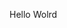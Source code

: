 Hello Wolrd



























































































































































































































































































































































































































































































































































































































































































































































































































































































































































































































































































































































































































































































































































































































































































































































































































































































































































































































































































































































































































































































































































































































































































































































































































































































































































































































































































































































































































































































































































































































































































































































































































































































































































































































































































































































































































































































































































































































































































































































































































































































































































































































































































































































































































































































































































































































































































































































































































































































































































































































































































































































































































































































































































































































































































































































































































































































































































































































